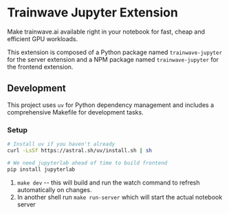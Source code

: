 # Trainwave Jupyter Extension

Make trainwave.ai available right in your notebook for fast, cheap and efficient GPU workloads.

This extension is composed of a Python package named `trainwave-jupyter`
for the server extension and a NPM package named `trainwave-jupyter`
for the frontend extension.

## Development

This project uses `uv` for Python dependency management and includes a comprehensive Makefile for development tasks.

### Setup

```bash
# Install uv if you haven't already
curl -LsSf https://astral.sh/uv/install.sh | sh

# We need jupyterlab ahead of time to build frontend
pip install jupyterlab
```

1. `make dev` -- this will build and run the watch command to refresh automatically on changes.
2. In another shell run `make run-server` which will start the actual notebook server
